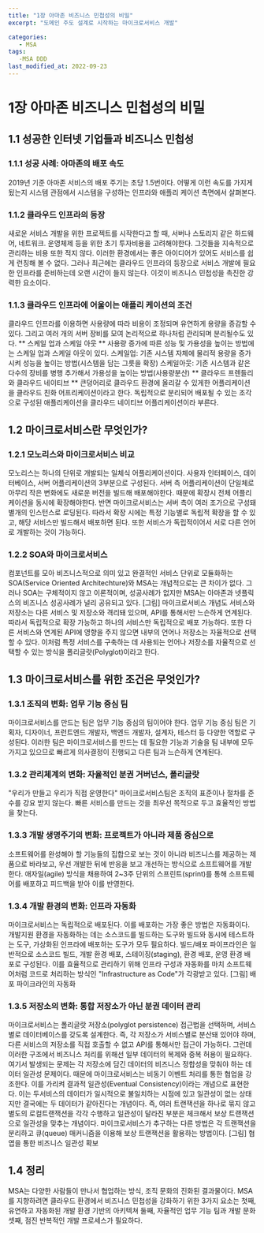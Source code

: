 ```yaml
---
title: "1장 아마존 비즈니스 민첩성의 비밀"
excerpt: "도메인 주도 설계로 시작하는 마이크로서비스 개발"

categories:
   - MSA
tags:
   -MSA DDD
last_modified_at: 2022-09-23
---
```


# 1장 아마존 비즈니스 민첩성의 비밀

## 1.1 성공한 인터넷 기업들과 비즈니스 민첩성

### 1.1.1 성공 사례: 아마존의 배포 속도
2019년 기준 아마존 서비스의 배포 주기는 초당 1.5번이다. 어떻게 이런 속도를 가지게 됬는지 시스템 관점에서 시스템을 구성하는 인프라와 애플리 케이션 측면에서 살펴본다.

### 1.1.2 클라우드 인프라의 등장
새로운 서비스 개발을 위한 프로젝트를 시작한다고 할 때, 서버나 스토리지 같은 하드웨어, 네트워크. 운영체제 등을 위한 초기 투자비용을 고려해야한다.
그것들을 지속적으로 관리하는 비용 또한 적지 않다. 이러한 환경에서는 좋은 아이디어가 있어도 서비스를 쉽게 런칭해 볼 수 없다. 그러나 최근에는 클라우드 인프라의 등장으로 서비스 개발에 필요한 인프라를 준비하는데 오랜 시간이 들지 않는다. 이것이 비즈니스 민첩성을 촉진한 강력한 요소이다.

### 1.1.3 클라우드 인프라에 어울이는 애플리 케이션의 조건
클라우드 인프라를 이용하면 사용량에 따라 비용이 조정되며 유연하게 용량을 증감할 수 있다.
그리고 여러 개의 서버 장비를 모여 논리적으로 하나처럼 관리되며 분리될수도 있다.
** 스케일 업과 스케일 아웃 **
사용량 증가에 따른 성능 및 가용성을 높이는 방법에는 스케일 업과 스케일 아웃이 있다.
스케일업: 기존 시스템 자체에 물리적 용량을 증가시켜 성능을 높이는 방법(시스템을 담는 그릇을 확장)
스케일아웃: 기존 시스템과 같은 다수의 장비를 병행 추가해서 가용성을 높이는 방법(사용량분산)
** 클라우드 프렌들리와 클라우드 네이티브 **
큰덩어리로 클라우드 환경에 올리갈 수 있게한 어플리케이션을 클라우드 친화 어프리케이션이라고 한다.
독립적으로 분리되어 배포될 수 있는 조각으로 구성된 애플리케이션을 클라우드 네이티브 어플리케이션이라 부른다.


## 1.2 마이크로서비스란 무엇인가? ##

### 1.2.1 모노리스와 마이크로서비스 비교 ###
모노리스는 하나의 단위로 개발되는 일체식 어플리케이션이다. 사용자 인터페이스, 데이터베이스, 서버 어플리케이션의 3부분으로 구성된다.
서버 측 어플리케이션이 단일체로 아무리 작은 변화에도 새로운 버전을 빌드해 배포해야한다. 때문에 확장시 전체 어플리케이션을 동시에 확장해야한다.
반면 마이크로서비스는 서버 측이 여러 조가으로 구성돼 별개의 인스턴스로 로딩된다.
따라서 확장 시에는 특정 기능별로 독립적 확장을 할 수 있고, 해당 서비스만 빌드해서 배포하면 된다.
또한 서비스가 독립적이어서 서로 다른 언어로 개발하는 것이 가능하다.

### 1.2.2 SOA와 마이크로서비스 ###
컴포넌트를 모아 비즈니스적으로 의미 있고 완결적인 서비스 단위로 모듈화하는 SOA(Service Oriented Architechture)와 MSA는 개념적으로는 큰 차이가 없다.
그러나 SOA는 구체적이지 않고 이론적이며, 성공사례가 없지만 MSA는 아마존과 넷플릭스의 비즈니스 성공사례가 널리 공유되고 있다.
[그림] 마이크로서비스 개념도
서비스와 저장소는 다른 서비스 및 저장소와 격리돼 있으며, API를 통해서만 느슨하게 연계된다.
따라서 독립적으로 확장 가능하고 하나의 서비스만 독립적으로 배포 가능하다.
또한 다른 서비스와 연계된 API에 영향을 주지 않으면 내부의 언어나 저장소는 자율적으로 선택할 수 있다.
이처럼 특정 서비스를 구축하는 데 사용되는 언어나 저장소를 자율적으로 선택할 수 있는 방식을 폴리글랏(Polyglot)이라고 한다.


## 1.3 마이크로서비스를 위한 조건은 무엇인가? ##

### 1.3.1 조직의 변화: 업무 기능 중심 팀 ###
마이크로서비스를 만드는 팀은 업무 기능 중심의 팀이어야 한다. 
업무 기능 중심 팀은 기획자, 디자이너, 프런트엔드 개발자, 백엔드 개발자, 설계자, 테스터 등 다양한 역할로 구성된다.
이러한 팀은 마이크로서비스를 만드는 데 필요한 기능과 기술을 팀 내부에 모두 가지고 있으므로 빠르게 의사결정이 진행되고 다른 팀과 느슨하게 연계된다.

### 1.3.2 관리체계의 변화: 자율적인 분권 거버넌스, 폴리글랏 ###
"우리가 만들고 우리가 직접 운영한다"
마이크로서비스팀은 조직의 표준이나 절차를 준수를 강요 받지 않는다. 빠른 서비스를 만드는 것을 최우선 목적으로 두고 효율적인 방법을 찾는다.

### 1.3.3 개발 생명주기의 변화: 프로젝트가 아니라 제품 중심으로 ###
소프트웨어를 완성해야 할 기능들의 집합으로 보는 것이 아니라 비즈니스를 제공하는 제품으로 바라보고, 우선 개발한 뒤에 반응을 보고 개선하는 방식으로 소프트웨어를 개발한다.
애자일(agile) 방식을 채용하여 2~3주 단위의 스프린트(sprint)를 통해 소프트웨어를 배포하고 피드백을 받아 이를 반영한다.

### 1.3.4 개발 환경의 변화: 인프라 자동화 ###
마이크로서비스는 독립적으로 배포된다. 이를 배포하는 가장 좋은 방법은 자동화이다.
개발지원 환경을 자동화하는 데는 소스코드를 빌드하는 도구와 빌드와 동시에 테스트하는 도구, 가상화된 인프라에 배포하는 도구가 모두 필요하다.
빌드/배포 파이프라인은 일반적으로 소스코드 빌드, 개발 환경 배포, 스테이징(staging), 환경 배포, 운영 환경 배포로 구성된다.
이를 효율적으로 관리하기 위해 인프라 구성과 자동화를 마치 소프트웨어처럼 코드로 처리하는 방식인 "Infrastructure as Code"가 각광받고 있다.
[그림] 배포 파이크라인의 자동화

### 1.3.5 저장소의 변화: 통합 저장소가 아닌 분권 데이터 관리 ###
마이크로서비스는 폴리글랏 저장소(polyglot persistence) 접근법을 선택하며, 서비스별로 데이터베이스를 갖도록 설계한다.
즉, 각 저장소가 서비스별로 분산돼 있어야 하며, 다른 서비스의 저장소를 직접 호출할 수 없고 API를 통해서만 접근이 가능하다.
그런데 이러한 구조에서 비즈니스 처리를 위해선 일부 데이터의 복제와 중복 허용이 필요하다.
여기서 발생되는 문제는 각 저장소에 담긴 데이터의 비즈니스 정합성을 맞춰야 하는 데이터 일관성 문제이다.
때문에 마이크로서비스는 비동기 이벤트 처리를 통한 협업을 강조한다. 이를 가리켜 결과적 일관성(Eventual Consistency)이라는 개념으로 표현한다.
이는 두서비스의 데이터가 일시적으로 불일치하는 시점에 있고 일관성이 없는 상태지만 결국에는 두 데이터가 같아진다는 개념이다.
즉, 여러 트랜잭션을 하나로 묶지 않고 별도의 로컬트랜잭션을 각각 수행하고 일관성이 달라진 부분은 체크해서 보상 트랜잭션으로 일관성을 맞추는 개념이다.
마이크로서비스가 추구하는 다른 방법은 각 트랜잭션을 분리하고 큐(queue) 매커니즘을 이용해 보상 트랜잭션을 활용하는 방법이다.
[그림] 협엽을 통한 비즈니스 일관성 확보

## 1.4 정리 ##
MSA는 다양한 사람들이 만나서 협업하는 방식, 조직 문화의 진화된 결과물이다.
MSA를 지향하려면 클라우드 환경에서 비즈니스 민첩성을 강화하기 위한 3가지 요소는
첫째, 유연하고 자동화된 개발 환경 기반의 아키텍쳐
둘째, 자율적인 업무 기능 팀과 개발 문화
셋째, 점진 반복적인 개발 프로세스가 필요하다.

